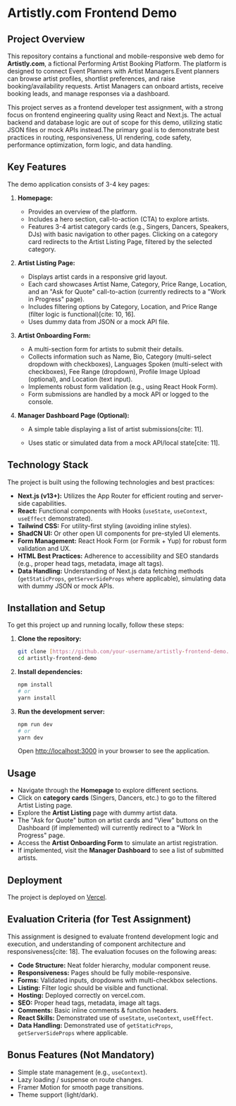 # Artistly.com Frontend Demo

## Project Overview

This repository contains a functional and mobile-responsive web demo for **Artistly.com**, a fictional Performing Artist Booking Platform. The platform is designed to connect Event Planners with Artist Managers.Event planners can browse artist profiles, shortlist preferences, and raise booking/availability requests. Artist Managers can onboard artists, receive booking leads, and manage responses via a dashboard.

This project serves as a frontend developer test assignment, with a strong focus on frontend engineering quality using React and Next.js. The actual backend and database logic are out of scope for this demo, utilizing static JSON files or mock APIs instead.The primary goal is to demonstrate best practices in routing, responsiveness, UI rendering, code safety, performance optimization, form logic, and data handling.

## Key Features

The demo application consists of 3-4 key pages:

1.  **Homepage:**
    * Provides an overview of the platform.
    * Includes a hero section, call-to-action (CTA) to explore artists.
    * Features 3-4 artist category cards (e.g., Singers, Dancers, Speakers, DJs) with basic navigation to other pages. Clicking on a category card redirects to the Artist Listing Page, filtered by the selected category.

2.  **Artist Listing Page:**
    * Displays artist cards in a responsive grid layout.
    * Each card showcases Artist Name, Category, Price Range, Location, and an "Ask for Quote" call-to-action (currently redirects to a "Work in Progress" page).
    * Includes filtering options by Category, Location, and Price Range (filter logic is functional)[cite: 10, 16].
    * Uses dummy data from JSON or a mock API file.

3.  **Artist Onboarding Form:**
    * A multi-section form for artists to submit their details.
    * Collects information such as Name, Bio, Category (multi-select dropdown with checkboxes), Languages Spoken (multi-select with checkboxes), Fee Range (dropdown), Profile Image Upload (optional), and Location (text input).
    * Implements robust form validation (e.g., using React Hook Form).
    * Form submissions are handled by a mock API or logged to the console.

4.  **Manager Dashboard Page (Optional):**
    * A simple table displaying a list of artist submissions[cite: 11].

    * Uses static or simulated data from a mock API/local state[cite: 11].

## Technology Stack

The project is built using the following technologies and best practices:

* **Next.js (v13+):** Utilizes the App Router for efficient routing and server-side capabilities.
* **React:** Functional components with Hooks (`useState`, `useContext`, `useEffect` demonstrated).
* **Tailwind CSS:** For utility-first styling (avoiding inline styles).
* **ShadCN UI:** Or other open UI components for pre-styled UI elements.
* **Form Management:** React Hook Form (or Formik + Yup) for robust form validation and UX.
* **HTML Best Practices:** Adherence to accessibility and SEO standards (e.g., proper head tags, metadata, image alt tags).
* **Data Handling:** Understanding of Next.js data fetching methods (`getStaticProps`, `getServerSideProps` where applicable), simulating data with dummy JSON or mock APIs.

## Installation and Setup

To get this project up and running locally, follow these steps:

1.  **Clone the repository:**
    ```bash
    git clone [https://github.com/your-username/artistly-frontend-demo.git](https://github.com/your-username/artistly-frontend-demo.git)
    cd artistly-frontend-demo
    ```

2.  **Install dependencies:**
    ```bash
    npm install
    # or
    yarn install
    ```

3.  **Run the development server:**
    ```bash
    npm run dev
    # or
    yarn dev
    ```
    Open [http://localhost:3000](http://localhost:3000) in your browser to see the application.

## Usage

* Navigate through the **Homepage** to explore different sections.
* Click on **category cards** (Singers, Dancers, etc.) to go to the filtered Artist Listing page.
* Explore the **Artist Listing** page with dummy artist data.
* The "Ask for Quote" button on artist cards and "View" buttons on the Dashboard (if implemented) will currently redirect to a "Work In Progress" page.
* Access the **Artist Onboarding Form** to simulate an artist registration.
* If implemented, visit the **Manager Dashboard** to see a list of submitted artists.

## Deployment

The project is deployed on [Vercel](https://vercel.com/).

## Evaluation Criteria (for Test Assignment)

This assignment is designed to evaluate frontend development logic and execution, and understanding of component architecture and responsiveness[cite: 18]. The evaluation focuses on the following areas:

* **Code Structure:** Neat folder hierarchy, modular component reuse.
* **Responsiveness:** Pages should be fully mobile-responsive.
* **Forms:** Validated inputs, dropdowns with multi-checkbox selections.
* **Listing:** Filter logic should be visible and functional.
* **Hosting:** Deployed correctly on vercel.com.
* **SEO:** Proper head tags, metadata, image alt tags.
* **Comments:** Basic inline comments & function headers.
* **React Skills:** Demonstrated use of `useState`, `useContext`, `useEffect`.
* **Data Handling:** Demonstrated use of `getStaticProps`, `getServerSideProps` where applicable.

## Bonus Features (Not Mandatory)

* Simple state management (e.g., `useContext`).
* Lazy loading / suspense on route changes.
* Framer Motion for smooth page transitions.
* Theme support (light/dark).
